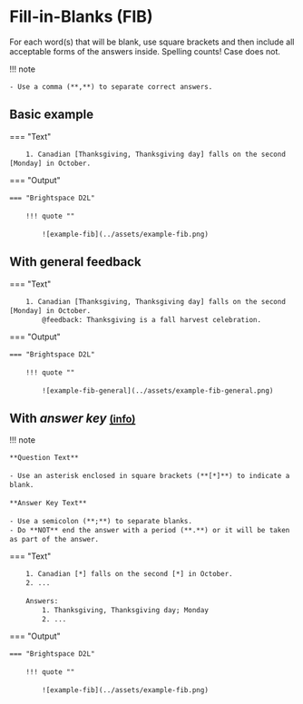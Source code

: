 # Fill-in-Blanks (FIB)

For each word(s) that will be blank, use square brackets and then include all acceptable forms of the answers inside. Spelling counts! Case does not.

!!! note

    - Use a comma (**,**) to separate correct answers.

## Basic example

=== "Text"

        1. Canadian [Thanksgiving, Thanksgiving day] falls on the second [Monday] in October.

=== "Output"

    === "Brightspace D2L"

        !!! quote ""
        
            ![example-fib](../assets/example-fib.png)
<!-- 
    === "Canvas"

        !!! quote ""

            Coming Soon.

    === "Moodle"

        !!! quote ""

            Coming Soon. -->

## With general feedback

=== "Text"

        1. Canadian [Thanksgiving, Thanksgiving day] falls on the second [Monday] in October.
            @feedback: Thanksgiving is a fall harvest celebration.

=== "Output"

    === "Brightspace D2L"

        !!! quote ""
        
            ![example-fib-general](../assets/example-fib-general.png)
<!-- 
    === "Canvas"

        !!! quote ""

            Coming Soon.

    === "Moodle"

        !!! quote ""

            Coming Soon. -->

<!-- markdownlint-disable MD033 -->
## With *answer key* [<small markdown>(info)</small>](../additional-info/end-answer-key.md)

!!! note

    **Question Text**

    - Use an asterisk enclosed in square brackets (**[*]**) to indicate a blank.

    **Answer Key Text**

    - Use a semicolon (**;**) to separate blanks.
    - Do **NOT** end the answer with a period (**.**) or it will be taken as part of the answer.

=== "Text"

        1. Canadian [*] falls on the second [*] in October.
        2. ...

        Answers:
            1. Thanksgiving, Thanksgiving day; Monday
            2. ...

=== "Output"

    === "Brightspace D2L"

        !!! quote ""

            ![example-fib](../assets/example-fib.png)
<!-- 
    === "Canvas"

        !!! quote ""

            Coming Soon.

    === "Moodle"

        !!! quote ""

            Coming Soon. -->
